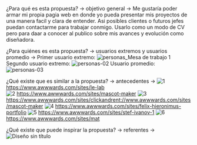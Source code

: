 ¿Para qué es esta propuesta? → objetivo general → Me gustaría poder armar mi propia pagia web en donde yo pueda presentar mis proyectos de una manera facil y clara de entender. Asi posibles clientes o futuros jefes puedan contactarme para trabajar conmigo. Usarlo como un modo de CV pero para daar a conocer al publico sobre mis avances y evolución como diseñadora.

¿Para quiénes es esta propuesta? → usuarios extremos y usuarios promedio →
Primer usuario extremo:
![personas_Mesa de trabajo 1](https://user-images.githubusercontent.com/86027685/172747400-95ba48fd-d4fd-4833-b487-e0a74ed393a3.png)
Segundo usuario extremo:
![personas-02](https://user-images.githubusercontent.com/86027685/172747421-39938745-d62c-416b-aff1-ec45ad61298d.png)
Usuario promedio:
![personas-03](https://user-images.githubusercontent.com/86027685/172747436-3aa618a6-6b6b-4acc-8060-ed451e14fb5f.png)

¿Qué existe que es similar a la propuesta? → antecedentes → 
![1](https://user-images.githubusercontent.com/86027685/172754262-07df07b0-8022-43fe-8db8-5b7956eec82b.png)
https://www.awwwards.com/sites/le-lab  
![2](https://user-images.githubusercontent.com/86027685/172754277-709c2e8e-f72d-4cf3-a246-7ef16fc5e4b5.png)
https://www.awwwards.com/sites/mascot-maker
![3](https://user-images.githubusercontent.com/86027685/172754306-f336df24-da65-4e91-95c3-3da906cf8240.png)
https://www.awwwards.com/sites/clickandrent://www.awwwards.com/sites/mascot-maker
![4](https://user-images.githubusercontent.com/86027685/172754322-9049c879-0413-4baa-9e8c-76446d17637d.png)
https://www.awwwards.com/sites/felix-hieronimus-portfolio
![5](https://user-images.githubusercontent.com/86027685/172754339-fe99f205-bd60-4d26-86c9-f1c72e002cd8.png)
https://www.awwwards.com/sites/stef-ivanov-1
![6](https://user-images.githubusercontent.com/86027685/172754351-64f1017b-a436-415a-8708-ddcca85116c0.png)
https://www.awwwards.com/sites/mat

¿Qué existe que puede inspirar la propuesta? → referentes → 
![Diseño sin título](https://user-images.githubusercontent.com/86027685/172755902-83ccad07-835c-4ada-8d13-50442c2225f6.png)
